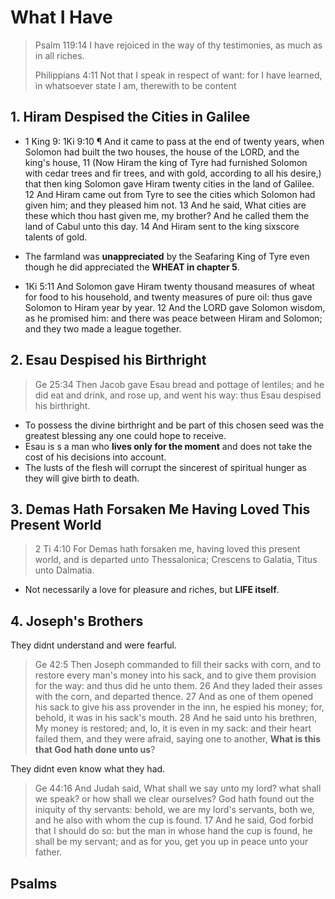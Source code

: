 # What I Have

> Psalm 119:14  I have rejoiced in the way of thy testimonies, as much as in all riches.
>
> Philippians 4:11 Not that I speak in respect of want: for I have learned, in whatsoever state I am, therewith to be content

## 1. Hiram Despised the Cities in Galilee

- 1 King 9: 1Ki 9:10 ¶ And it came to pass at the end of twenty years, when Solomon had built the two houses, the house of the LORD, and the king's house,
   11 (Now Hiram the king of Tyre had furnished Solomon with cedar trees and fir trees, and with gold, according to all his desire,) that then king Solomon gave Hiram twenty cities in the land of Galilee.
   12 And Hiram came out from Tyre to see the cities which Solomon had given him; and they pleased him not.
   13 And he said, What cities are these which thou hast given me, my brother? And he called them the land of Cabul unto this day.
   14 And Hiram sent to the king sixscore talents of gold.

- The farmland was **unappreciated** by the Seafaring King of Tyre even though he did appreciated the **WHEAT in chapter 5**.
- 1Ki 5:11 And Solomon gave Hiram twenty thousand measures of wheat for food to his household, and twenty measures of pure oil: thus gave Solomon to Hiram year by year.
   12 And the LORD gave Solomon wisdom, as he promised him: and there was peace between Hiram and Solomon; and they two made a league together.

## 2. Esau Despised his Birthright

> Ge 25:34 Then Jacob gave Esau bread and pottage of lentiles; and he did eat and drink, and rose up, and went his way: thus Esau despised his birthright.

- To possess the divine birthright and be part of this chosen seed was the greatest blessing any one could hope to receive.
-  Esau is s a man who **lives only for the moment** and does not take the cost of his decisions into account. 
- The lusts of the flesh will corrupt the sincerest of spiritual hunger as they will give birth to death.

## 3. Demas Hath Forsaken Me Having Loved This Present World



>  2 Ti 4:10 For Demas hath forsaken me, having loved this present world, and is departed unto Thessalonica; Crescens to Galatia, Titus unto Dalmatia.

- Not necessarily a love for pleasure and riches, but **LIFE itself**.

## 4. Joseph's Brothers

They didnt understand and were fearful.

> Ge 42:5 Then Joseph commanded to fill their sacks with corn, and to restore every man's money into his sack, and to give them provision for the way: and thus did he unto them. 26 And they laded their asses with the corn, and departed thence.  27 And as one of them opened his sack to give his ass provender in the inn, he espied his money; for, behold, it was in his sack's mouth. 28 And he said unto his brethren, My money is restored; and, lo, it is even in my sack: and their heart failed them, and they were afraid, saying one to another, **What is this that God hath done unto us**?

They didnt even know what they had.

> Ge 44:16 And Judah said, What shall we say unto my lord? what shall we speak? or how shall we clear ourselves? God hath found out the iniquity of thy servants: behold, we are my lord's servants, both we, and he also with whom the cup is found. 17 And he said, God forbid that I should do so: but the man in whose hand the cup is found, he shall be my servant; and as for you, get you up in peace unto your father.

## Psalms


